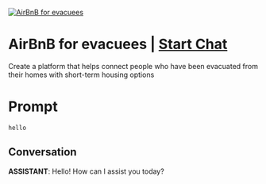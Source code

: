 
[![AirBnB for evacuees](https://flow-prompt-covers.s3.us-west-1.amazonaws.com/icon/abstract/abs_5.png)](https://gptcall.net/chat.html?data=%7B%22contact%22%3A%7B%22id%22%3A%22a7LVull93dHJHolNefhlm%22%2C%22flow%22%3Atrue%7D%7D)
# AirBnB for evacuees | [Start Chat](https://gptcall.net/chat.html?data=%7B%22contact%22%3A%7B%22id%22%3A%22a7LVull93dHJHolNefhlm%22%2C%22flow%22%3Atrue%7D%7D)
Create a platform that helps connect people who have been evacuated from their homes with short-term housing options

# Prompt

```
hello
```

## Conversation

**ASSISTANT**: Hello! How can I assist you today?


